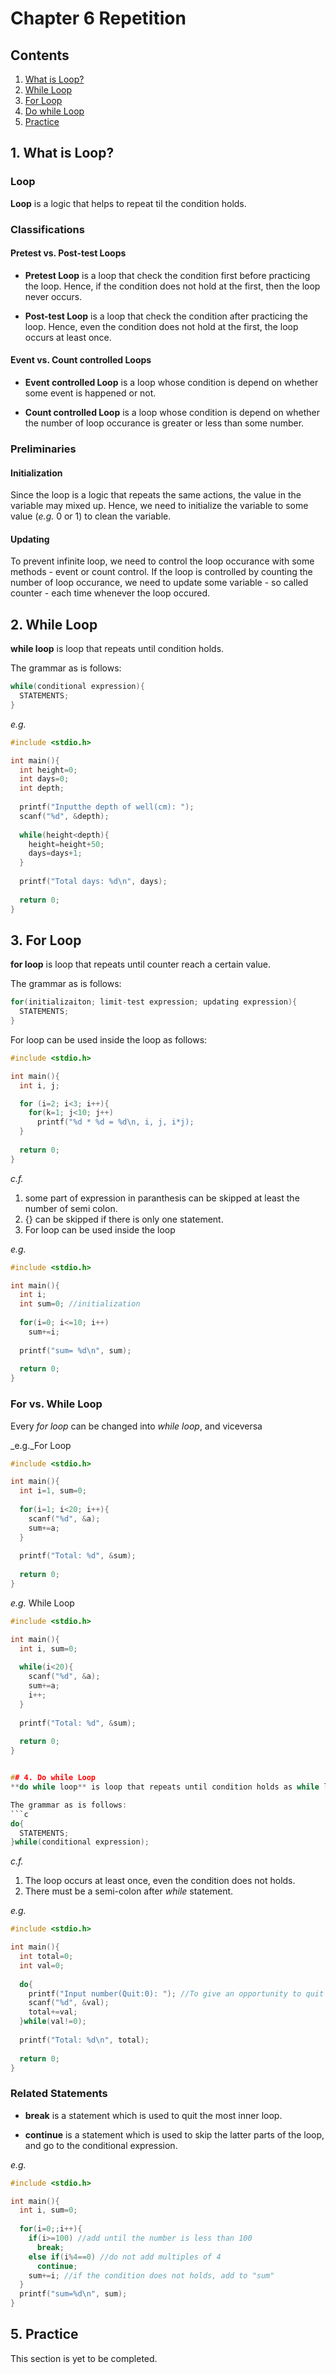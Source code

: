 # Chapter 6 Repetition

## Contents
1. [What is Loop?](#1-what-is-loop)
2. [While Loop](#2-while-loop)
3. [For Loop](#3-for-loop)
4. [Do while Loop](#4-do-while-loop)
5. [Practice](#5-practice)

## 1. What is Loop?
### Loop
**Loop** is a logic that helps to repeat til the condition holds.

### Classifications
#### Pretest vs. Post-test Loops
* **Pretest Loop** is a loop that check the condition first before practicing the loop. Hence, if the condition does not hold at
the first, then the loop never occurs.


* **Post-test Loop** is a loop that check the condition after practicing the loop. Hence, even the condition does not hold at
the first, the loop occurs at least once.

#### Event vs. Count controlled Loops
* **Event controlled Loop** is a loop whose condition is depend on whether some event is happened or not.


* **Count controlled Loop** is a loop whose condition is depend on whether the number of loop occurance is greater or less than some number.

### Preliminaries
#### Initialization
Since the loop is a logic that repeats the same actions, the value in the variable may mixed up. Hence, we need to initialize the variable to some value (_e.g._ 0 or 1) to clean the variable.

#### Updating
To prevent infinite loop, we need to control the loop occurance with some methods - event or count control. If the loop is
controlled by counting the number of loop occurance, we need to update some variable - so called counter - each time whenever
the loop occured.

## 2. While Loop
**while loop** is loop that repeats until condition holds.


The grammar as is follows:
```c
while(conditional expression){
  STATEMENTS;
}
```


_e.g._
```c
#include <stdio.h>

int main(){
  int height=0;
  int days=0;
  int depth;
  
  printf("Inputthe depth of well(cm): ");
  scanf("%d", &depth);
  
  while(height<depth){
    height=height+50;
    days=days+1;
  }
  
  printf("Total days: %d\n", days);
  
  return 0;
}
```


## 3. For Loop
**for loop** is loop that repeats until counter reach a certain value.

The grammar as is follows:
```c
for(initializaiton; limit-test expression; updating expression){
  STATEMENTS;
}

```

For loop can be used inside the loop as follows:
```c
#include <stdio.h>

int main(){
  int i, j;

  for (i=2; i<3; i++){
    for(k=1; j<10; j++)
      printf("%d * %d = %d\n, i, j, i*j);
  }
  
  return 0;
}
```

_c.f._
1) some part of expression in paranthesis can be skipped at least the number of semi colon.
2) {} can be skipped if there is only one statement.
3) For loop can be used inside the loop

_e.g._
```c
#include <stdio.h>

int main(){
  int i;
  int sum=0; //initialization
  
  for(i=0; i<=10; i++)
    sum+=i;
    
  printf("sum= %d\n", sum);
  
  return 0;
}
```

### For vs. While Loop
Every _for loop_ can be changed into _while loop_, and viceversa

_e.g._For Loop
```c
#include <stdio.h>

int main(){
  int i=1, sum=0;
  
  for(i=1; i<20; i++){
    scanf("%d", &a);
    sum+=a;
  }
  
  printf("Total: %d", &sum);
  
  return 0;
}
```

_e.g._ While Loop
```c
#include <stdio.h>

int main(){
  int i, sum=0;
  
  while(i<20){
    scanf("%d", &a);
    sum+=a;
    i++;
  }
  
  printf("Total: %d", &sum);
  
  return 0;
}
```
```c

## 4. Do while Loop
**do while loop** is loop that repeats until condition holds as while loop, but actions occur before checking the condition. (_i.e._ Post-test Loop)

The grammar as is follows:
```c
do{
  STATEMENTS;
}while(conditional expression);

```

_c.f._
1) The loop occurs at least once, even the condition does not holds.
2) There must be a semi-colon after _while_ statement.


_e.g._
```c
#include <stdio.h>

int main(){
  int total=0;
  int val=0;
  
  do{
    printf("Input number(Quit:0): "); //To give an opportunity to quit the program at the begining, we use "do-while loop"
    scanf("%d", &val);
    total+=val;
  }while(val!=0);
 
  printf("Total: %d\n", total);
  
  return 0;
}
```


### Related Statements
* **break** is a statement which is used to quit the most inner loop.

* **continue** is a statement which is used to skip the latter parts of the loop, and go to the conditional expression.


_e.g._
```c
#include <stdio.h>

int main(){
  int i, sum=0;
  
  for(i=0;;i++){
    if(i>=100) //add until the number is less than 100
      break;
    else if(i%4==0) //do not add multiples of 4
      continue;
    sum+=i; //if the condition does not holds, add to "sum"
  }
  printf("sum=%d\n", sum);
}
```


## 5. Practice
This section is yet to be completed.
